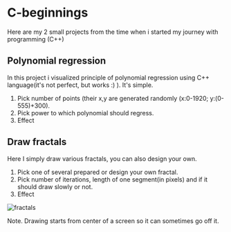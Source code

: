 # C-beginnings

Here are my 2 small projects from the time when i started my journey with programming (C++)

## Polynomial regression
In this project i visualized principle of polynomial regression using C++ language(it's not perfect, but works :) ).
It's simple.

1. Pick number of points (their x,y are generated randomly (x:0-1920;  y:(0-555)+300).
2. Pick power to which polynomial should regress.
3. Effect

## Draw fractals
Here I simply draw various fractals, you can also design your own.

1. Pick one of several prepared or design your own fractal.
2. Pick number of iterations, length of one segment(in pixels) and if it should draw slowly or not.
3. Effect

![fractals](draw%fractals/fractals.png)

Note. Drawing starts from center of a screen so it can sometimes go off it.
